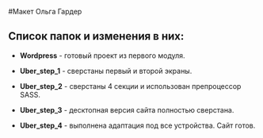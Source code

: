 #Макет
Ольга Гардер
## Список папок и изменения в них:

* **Wordpress** - готовый проект из первого модуля.

* **Uber_step_1** - сверстаны первый и второй экраны.
* **Uber_step_2** - сверстаны 4 секции и использован препроцессор SASS.
* **Uber_step_3** - десктопная версия сайта полностью сверстана.
* **Uber_step_4** - выполнена адаптация под все устройства. Сайт готов.